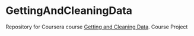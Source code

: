 # GettingAndCleaningData
Repository for Coursera course [Getting and Cleaning Data](https://www.coursera.org/learn/data-cleaning/home/week/4/). Course Project
